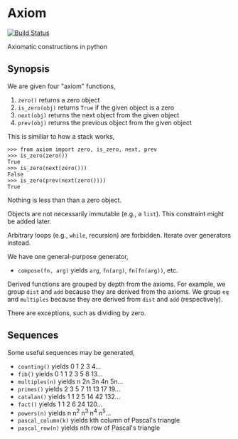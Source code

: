Axiom
=====

[![Build Status](https://secure.travis-ci.org/tantalor/axiom.png)](http://travis-ci.org/tantalor/axiom)

Axiomatic constructions in python

Synopsis
--------

We are given four "axiom" functions,

 1. `zero()` returns a zero object
 2. `is_zero(obj)` returns `True` if the given object is a zero
 3. `next(obj)` returns the next object from the given object
 4. `prev(obj)` returns the previous object from the given object

This is similiar to how a stack works,

    >>> from axiom import zero, is_zero, next, prev
    >>> is_zero(zero())
    True
    >>> is_zero(next(zero()))
    False
    >>> is_zero(prev(next(zero())))
    True

Nothing is less than than a zero object.

Objects are not necessarily immutable (e.g., a `list`). This constraint might be added later.

Arbitrary loops (e.g., `while`, recursion) are forbidden. Iterate over generators instead.

We have one general-purpose generator,

 * `compose(fn, arg)` yields `arg`, `fn(arg)`, `fn(fn(arg))`, etc.
 
Derived functions are grouped by depth from the axioms. For example, we group `dist` and `add` because they are derived from the axioms. We group `eq` and `multiples` because they are derived from `dist` and `add` (respectively).

There are exceptions, such as dividing by zero.

Sequences
---------

Some useful sequences may be generated,

 * `counting()` yields 0 1 2 3 4...
 * `fib()` yields 0 1 1 2 3 5 8 13...
 * `multiples(n)` yields n 2n 3n 4n 5n...
 * `primes()` yields 2 3 5 7 11 13 17 19...
 * `catalan()` yields 1 1 2 5 14 42 132...
 * `fact()` yields 1 1 2 6 24 120...
 * `powers(n)` yields n n<sup>2</sup> n<sup>3</sup> n<sup>4</sup> n<sup>5</sup>...
 * `pascal_column(k)` yields kth column of Pascal's triangle
 * `pascal_row(n)` yields nth row of Pascal's triangle
